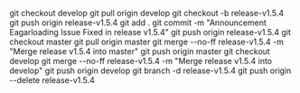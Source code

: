 git checkout develop
git pull origin develop
git checkout -b release-v1.5.4
git push origin release-v1.5.4
git add .
git commit -m "Announcement Eagarloading Issue Fixed in release v1.5.4"
git push origin release-v1.5.4
git checkout master
git pull origin master
git merge --no-ff release-v1.5.4 -m "Merge release v1.5.4 into master"
git push origin master
git checkout develop
git merge --no-ff release-v1.5.4 -m "Merge release v1.5.4 into develop"
git push origin develop
git branch -d release-v1.5.4
git push origin --delete release-v1.5.4
